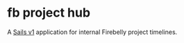 # fb project hub

A [Sails v1](https://sailsjs.com) application for internal Firebelly project timelines.
